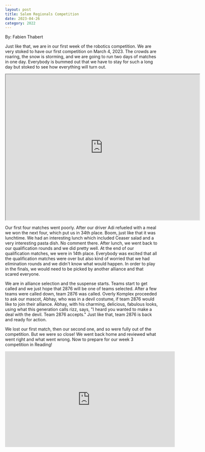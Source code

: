 ```yaml
---
layout: post
title: Salem Regionals Competition
date: 2023-04-26
category: 2022
---
```

By: Fabien Thabert

Just like that, we are in our first week of the robotics competition. We are very stoked to have our first competition on March 4, 2023. The crowds are roaring, the snow is storming, and we are going to run two days of matches in one day. Everybody is bummed out that we have to stay for such a long day but stoked to see how everything will turn out. 

<p class="img-container"><iframe src="https://drive.google.com/file/d/1OJXgHKu3iDhg3swJht5vSrCAW92EOakA/preview" width="640" height="480" allow="autoplay"></iframe></p>

Our first four matches went poorly. After our driver Adi refueled with a meal we won the next four, which put us in 34th place. Boom, just like that it was lunchtime. We had an interesting lunch which included Ceaser salad and a very interesting pasta dish. No comment there. After lunch, we went back to our qualification rounds and we did pretty well. At the end of our qualification matches, we were in 14th place. Everybody was excited that all the qualification matches were over but also kind of worried that we had elimination rounds and we didn't know what would happen. In order to play in the finals, we would need to be picked by another alliance and that scared everyone. 

We are in alliance selection and the suspense starts. Teams start to get called and we just hope that 2876 will be one of teams selected. After a few teams were called down, team 2876 was called. Overly Komplex proceeded to ask our mascot, Abhay, who was in a devil costume, if team 2876 would like to join their alliance. Abhay, with his charming, delicious, fabulous looks, using what this generation calls rizz, says, "I heard you wanted to make a deal with the devil. Team 2876 accepts." Just like that, team 2876 is back and ready for action.

 We lost our first match, then our second one, and so were fully out of the competition. But we were so close! We went back home and reviewed what went right and what went wrong. Now to prepare for our week 3 competition in Reading!


<iframe width="560" height="315" src="https://www.youtube.com/embed/uhAIWZlk30Y" title="YouTube video player" frameborder="0" allow="accelerometer; autoplay; clipboard-write; encrypted-media; gyroscope; picture-in-picture; web-share" allowfullscreen></iframe>
